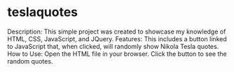 # teslaquotes
Description: This simple project was created to showcase my knowledge of HTML, CSS, JavaScript, and JQuery. 
Features: This includes a button linked to JavaScript that, when clicked, will randomly show Nikola Tesla quotes.
How to Use: Open the HTML file in your browser. Click the button to see the random quotes. 
